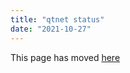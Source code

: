 ```yaml
---
title: "qtnet status"
date: "2021-10-27"
---
```


This page has moved [here](https://uptime.statuscake.com/?TestID=HgUuA2XQ7Z)